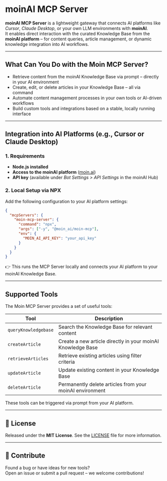 
# moinAI MCP Server

**moinAI MCP Server** is a lightweight gateway that connects AI platforms like *Cursor*, *Claude Desktop*, or your own LLM environments with **moinAI**.  
It enables direct interaction with the curated Knowledge Base from the **moinAI platform** – for content queries, article management, or dynamic knowledge integration into AI workflows.

---

## What Can You Do with the Moin MCP Server?

- Retrieve content from the moinAI Knowledge Base via prompt – directly in your AI environment  
- Create, edit, or delete articles in your Knowledge Base – all via command  
- Automate content management processes in your own tools or AI-driven workflows  
- Build custom tools and integrations based on a stable, locally running interface

---

## Integration into AI Platforms (e.g., Cursor or Claude Desktop)

### 1. Requirements

- **Node.js installed**
- **Access to the moinAI platform** ([moin.ai](https://moin.ai))
- **API key** (available under *Bot Settings > API Settings* in the moinAI Hub)

### 2. Local Setup via NPX

Add the following configuration to your AI platform settings:

```json
{
  "mcpServers": {
    "moin-mcp-server": {
      "command": "npx",
      "args": ["-y", "@moin_ai/moin-mcp"],
      "env": {
        "MOIN_AI_API_KEY": "your_api_key"
      }
    }
  }
}
```

👉 This runs the MCP Server locally and connects your AI platform to your moinAI Knowledge Base.

---

## Supported Tools

The Moin MCP Server provides a set of useful tools:

| Tool                | Description                                                       |
|---------------------|-------------------------------------------------------------------|
| `queryKnowledgebase` | Search the Knowledge Base for relevant content                   |
| `createArticle`       | Create a new article directly in your moinAI Knowledge Base     |
| `retrieveArticles`    | Retrieve existing articles using filter criteria                |
| `updateArticle`       | Update existing content in your Knowledge Base                  |
| `deleteArticle`       | Permanently delete articles from your moinAI environment        |

These tools can be triggered via prompt from your AI platform.

---

## 📄 License

Released under the **MIT License**. See the [LICENSE](./LICENSE) file for more information.

---

## 🙌 Contribute

Found a bug or have ideas for new tools?  
Open an issue or submit a pull request – we welcome contributions!